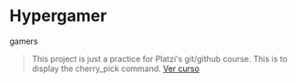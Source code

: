 # Hypergamer
gamers
>This project is just a practice for Platzi's git/github course.
This is to display the cherry_pick command.
[Ver curso](https://platzi.com/cursos/git-github/ "Ver curso")